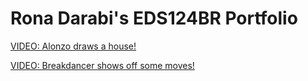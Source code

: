 # Rona Darabi's EDS124BR Portfolio

[VIDEO: Alonzo draws a house!](https://youtu.be/xk-hmgSx4Q4)

[VIDEO: Breakdancer shows off some moves!](https://youtu.be/d-tq9VP8Jz4)


